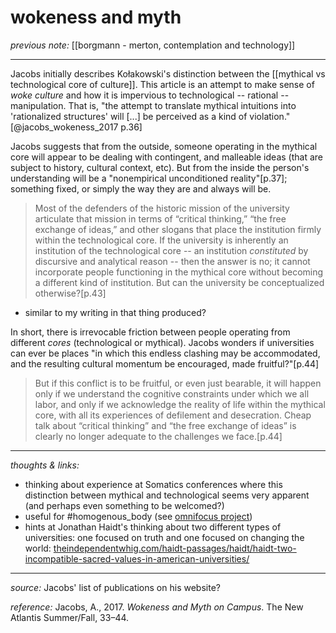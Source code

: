 # wokeness and myth

_previous note:_ [[borgmann - merton, contemplation and technology]]

---

Jacobs initially describes Kołakowski's distinction between the [[mythical vs technological core of culture]]. This article is an attempt to make sense of _woke culture_ and how it is impervious to technological -- rational -- manipulation. That is, "the attempt to translate mythical intuitions into 'rationalized structures' will [...] be perceived as a kind of violation."[@jacobs_wokeness_2017 p.36]

Jacobs suggests that from the outside, someone operating in the mythical core will appear to be dealing with contingent, and malleable ideas (that are subject to history, cultural context, etc). But from the inside the person's understanding will be a "nonempirical unconditioned reality"[p.37]; something fixed, or simply the way they are and always will be. 

>Most of the defenders of the historic mission of the university articulate that mission in terms of “critical thinking,” “the free exchange of ideas,” and other slogans that place the institution firmly within the technological core. If the university is inherently an institution of the technological core -- an institution _constituted_ by discursive and analytical reason -- then the answer is no; it cannot incorporate people functioning in the mythical core without becoming a different kind of institution. But can the university be conceptualized otherwise?[p.43]

- similar to my writing in that thing produced?

In short, there is irrevocable friction between people operating from different _cores_ (technological or mythical). Jacobs wonders if universities can ever be places "in which this endless clashing may be accommodated, and the resulting cultural momentum be encouraged, made fruitful?"[p.44]

>But if this conflict is to be fruitful, or even just bearable, it will happen only if we understand the cognitive constraints under which we all labor, and only if we acknowledge the reality of life within the mythical core, with all its experiences of defilement and desecration. Cheap talk about “critical thinking” and “the free exchange of ideas” is clearly no longer adequate to the challenges we face.[p.44]

---

_thoughts & links:_

- thinking about experience at Somatics conferences where this distinction between mythical and technological seems very apparent (and perhaps even something to be welcomed?)
- useful for #homogenous_body (see [omnifocus project](omnifocus:///task/kZagjFM2OOZ))
- hints at Jonathan Haidt's thinking about two different types of universities: one focused on truth and one focused on changing the world: [theindependentwhig.com/haidt-passages/haidt/haidt-two-incompatible-sacred-values-in-american-universities/](https://theindependentwhig.com/haidt-passages/haidt/haidt-two-incompatible-sacred-values-in-american-universities/)

---

_source:_ Jacobs' list of publications on his website?

_reference:_ Jacobs, A., 2017. _Wokeness and Myth on Campus_. The New Atlantis Summer/Fall, 33–44.


